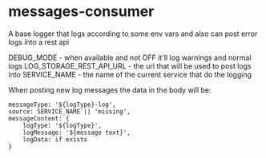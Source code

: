 # messages-consumer
A base logger that logs according to some env vars and also can post error logs into a rest api

DEBUG_MODE - when available and not OFF it'll log warnings and normal logs
LOG_STORAGE_REST_API_URL - the url that will be used to post logs into
SERVICE_NAME - the name of the current service that do the logging

When posting new log messages the data in the body will be:
```
messageType: '${logType}-log',
source: SERVICE_NAME || 'missing',
messageContent: {
    logType: '${logType}',
    logMessage: '${message text}',
    logData: if exists
}
```

